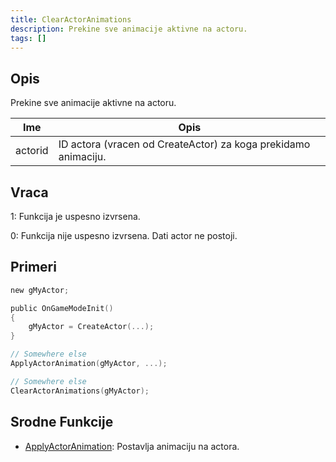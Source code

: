 ```yaml
---
title: ClearActorAnimations
description: Prekine sve animacije aktivne na actoru.
tags: []
---
```


## Opis

Prekine sve animacije aktivne na actoru.

| Ime     | Opis                                                           |
| ------- | -------------------------------------------------------------- |
| actorid | ID actora (vracen od CreateActor) za koga prekidamo animaciju. |

## Vraca

1: Funkcija je uspesno izvrsena.

0: Funkcija nije uspesno izvrsena. Dati actor ne postoji.

## Primeri

```c
new gMyActor;

public OnGameModeInit()
{
    gMyActor = CreateActor(...);
}

// Somewhere else
ApplyActorAnimation(gMyActor, ...);

// Somewhere else
ClearActorAnimations(gMyActor);
```

## Srodne Funkcije

- [ApplyActorAnimation](ApplyActorAnimation.md): Postavlja animaciju na actora.
